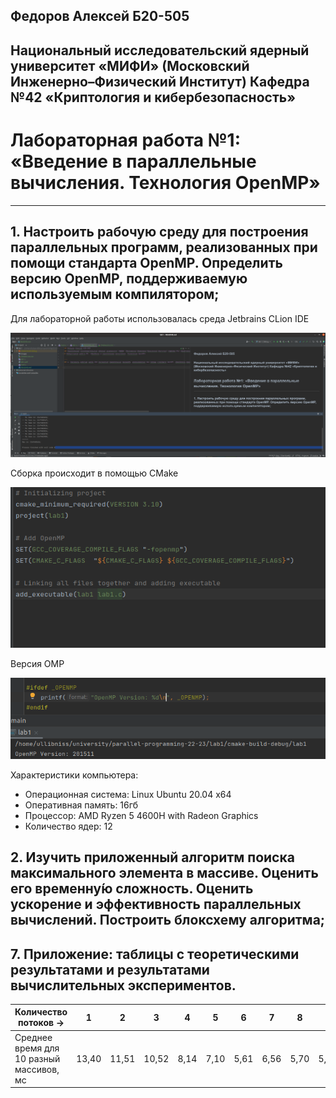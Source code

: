## Федоров Алексей Б20-505
## Национальный исследовательский ядерный университет «МИФИ» (Московский Инженерно–Физический Институт) Кафедра №42 «Криптология и кибербезопасность»
# Лабораторная работа №1: «Введение в параллельные вычисления. Технология OpenMP»

---
## 1. Настроить рабочую среду для построения параллельных программ, реализованных при помощи стандарта OpenMP. Определить версию OpenMP, поддерживаемую используемым компилятором;

Для лабораторной работы использовалась среда Jetbrains CLion IDE

![](images/clion.png)

Сборка происходит в помощью CMake

![](images/CMakeLists.png)

Версия OMP

![](images/ompversion.png)

Характеристики компьютера:
- Операционная система: Linux Ubuntu 20.04 x64
- Оперативная память: 16гб
- Процессор: AMD Ryzen 5 4600H with Radeon Graphics
- Количество ядер: 12

## 2. Изучить приложенный алгоритм поиска максимального элемента в массиве. Оценить его временну́ю сложность. Оценить ускорение и эффективность параллельных вычислений. Построить блоксхему алгоритма;

## 7. Приложение: таблицы с теоретическими результатами и результатами вычислительных экспериментов.


Количество потоков ->|1|2|3|4|5|6|7|8|9|10| 11   |12
---|---|---|---|---|---|---|---|---|---|---|------|---
Среднее время для 10 разный массивов, мс | 13,40 | 11,51 | 10,52 | 8,14 | 7,10 | 5,61 | 6,56 | 5,70 | 5,92 | 5,71 | 7,80 | 7,89
